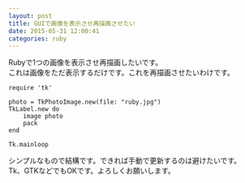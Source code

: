 ```yaml
---
layout: post
title: GUIで画像を表示させ再描画させたい
date: 2015-05-31 12:00:41
categories: ruby
---
```

<p>Rubyで1つの画像を表示させ再描画したいです。<br>
これは画像をただ表示するだけです。これを再描画させたいわけです。</p>

```
require 'tk'

photo = TkPhotoImage.new(file: "ruby.jpg")
TkLabel.new do
    image photo
    pack
end

Tk.mainloop
```

<p>シンプルなもので結構です。できれば手動で更新するのは避けたいです。<br>
Tk、GTKなどでもOKです。よろしくお願いします。</p>
